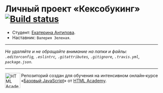 # Личный проект «Кексобукинг» [![Build status][travis-image]][travis-url]

* Студент: [Екатерина Антипова](https://up.htmlacademy.ru/javascript/10/user/285965).
* Наставник: `Валерия Зеленая`.

---

_Не удаляйте и не обращайте внимание на папки и файлы:_<br>
_`.editorconfig`, `.eslintrc`, `.gitattributes`, `.gitignore`, `.travis.yml`, `package.json`._

---

<a href="https://htmlacademy.ru/intensive/javascript"><img align="left" width="50" height="50" title="HTML Academy" src="https://up.htmlacademy.ru/static/img/intensive/javascript/logo-for-github.svg"></a>

Репозиторий создан для обучения на интенсивном онлайн‑курсе «[Базовый JavaScript](https://htmlacademy.ru/intensive/javascript)» от [HTML Academy](https://htmlacademy.ru).

[travis-image]: https://travis-ci.org/htmlacademy-javascript/285965-keksobooking.svg?branch=master
[travis-url]: https://travis-ci.org/htmlacademy-javascript/285965-keksobooking
